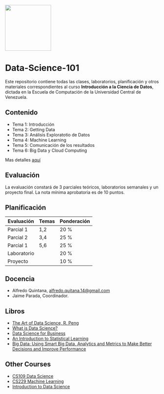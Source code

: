 <img src="http://ccg.ciens.ucv.ve/icpc/img/ciencias_logo.png" alt=""
	title="logo" width="150" height="150" align="middle" />

# Data-Science-101 


Este repositorio contiene todas las clases, laboratorios, planificación y otros materiales correspondientes al curso **Introducción a la Ciencia de Datos**, dictada en la Escuela de Computación de la Universidad Central de Venezuela.

## Contenido

- Tema 1: Introducción
- Tema 2: Getting Data
- Tema 3: Análisis Exploratotio de Datos
- Tema 4: Machine Learning
- Tema 5: Comunicación de los resultados
- Tema 6: Big Data y Cloud Computing

Mas detalles [aquí](/tree/master/Content/content.pdf)

## Evaluación

La evaluación constará de 3 parciales teóricos, laboratorios semanales y un proyecto final. La nota mínima aprobatoria es de 10 puntos.

## Planificación

| Evaluación | Temas | Ponderación |
| ---------- | ----- | ----------- |
| Parcial 1  | 1,2   | 20 %        |
| Parcial 2  | 3,4   | 25 %        |
| Parcial 1  | 5,6   | 25 %        |
| Laboratorio|       | 20 %        |
| Proyecto   |       | 10 %        |

## Docencia

- Alfredo Quintana, alfredo.quitana.14@gmail.com
- Jaime Parada, Coordinador.

## Libros 

- [The Art of Data Science, R. Peng](https://www.amazon.es/Art-Data-Science-Roger-Peng/dp/1365061469)
- [What is Data Science?](https://www.amazon.es/What-Data-Science-Mike-Loukides-ebook/dp/B007R8BHAK/ref=sr_1_fkmrnull_5?__mk_es_ES=%C3%85M%C3%85%C5%BD%C3%95%C3%91&keywords=what+is+data+science+oreilly&qid=1557374870&s=foreign-books&sr=1-5-fkmrnull)
- [Data Science for Business](https://www.amazon.es/Data-Science-Business-data-analytic-thinking/dp/1449361323/ref=sr_1_1?__mk_es_ES=%C3%85M%C3%85%C5%BD%C3%95%C3%91&keywords=data+science+for+business&qid=1557374954&s=foreign-books&sr=1-1)
- [An Introduction to Statistical Learning](https://www.amazon.es/Introduction-Statistical-Learning-Applications-Statistics/dp/1461471370/ref=sr_1_1?__mk_es_ES=%C3%85M%C3%85%C5%BD%C3%95%C3%91&keywords=introduction+to+statistical+learning&qid=1557374998&s=foreign-books&sr=1-1)
- [Big Data: Using Smart Big Data, Analytics and Metrics to Make Better Decisions and Improve Performance](https://www.amazon.es/Big-Data-Analytics-Decisions-Performance/dp/1118965833/ref=sr_1_13?__mk_es_ES=%C3%85M%C3%85%C5%BD%C3%95%C3%91&keywords=big+data&qid=1557375139&s=foreign-books&sr=1-13)

## Other Courses

- [CS109 Data Science](http://cs109.github.io/2015/index.html)
- [CS229 Machine Learning](https://see.stanford.edu/course/cs229)
- [Introduction to Data Science](http://stellar.mit.edu/S/course/6/sp18/6.S077/)







